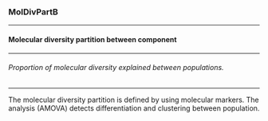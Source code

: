 ### MolDivPartB



------
#### Molecular diversity partition between component



------
###### Proportion of molecular diversity explained between populations.



------
The molecular diversity partition is defined by using molecular markers. The analysis (AMOVA) detects differentiation and clustering between population.